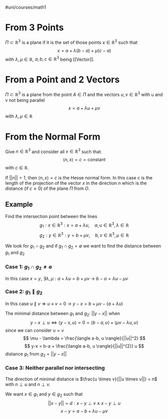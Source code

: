 #uni/courses/math1 

# From 3 Points

$\Pi \subset \mathbb{R}^3$ is a plane if it is the set of those points $x \in \mathbb{R}^{3}$ such that
$$
x = a + \lambda (b-a) + \mu (c-a)
$$
with $\lambda, \mu \in \mathbb{R}$, $a, b, c \in \mathbb{R}^3$ being [[Vector]].

# From a Point and 2 Vectors

$\Pi \subset \mathbb{R}^3$ is a plane from the point $A \in \Pi$ and the vectors $u, v \in \mathbb{R}^3$ with u and v not being parallel
$$
x = a + \lambda u + \mu v
$$
with $\lambda, \mu \in \mathbb{R}$

# From the Normal Form

Give $n \in \mathbb{R}^3$ and consider all $x \in \mathbb{R}^3$ such that.
$$
\langle n, x \rangle = c = \text{constant}
$$
with $c \in \mathbb{R}$.

If $||n|| = 1$, then $\langle n, x \rangle = c$ is the Hesse normal form. In this case $c$ is the length of the projection of the vector $x$ in the direction $n$ which is the distance (if $c \ge 0$) of the plane $\Pi$ from $O$.

## Example

Find the intersection point between the lines
$$
g_{1}: x \in \mathbb{R}^{3}: x = a + \lambda u, \quad a, u \in \mathbb{R}^{3}, \lambda \in \mathbb{R}
$$
$$
g_{2}: y \in \mathbb{R}^{3}: y = b + \mu v, \quad b, v \in \mathbb{R}^{3}, \mu \in \mathbb{R}
$$

We look for $g_{1} \cap g_{2}$ and if $g_{1} \cap g_{2} = \emptyset$ we want to find the distance between $g_1$ and $g_2$

### Case 1: $g_{1} \cap g_{2} \ne \emptyset$ 

In this case $x = y$, $\exists \lambda, \mu: a + \lambda u = b + \mu v$
-> $b-a = \lambda u - \mu v$

### Case 2: $g_{1} \parallel g_{2}$

In this case $u \parallel v \Rightarrow u \times v = 0$
-> $y-x = b + \mu v - (a + \lambda u)$

The minimal distance between $g_1$ and $g_2$: $||y - x||$ when 
$$
y-x \perp u \Leftrightarrow \langle y-x, u \rangle = 0 = \langle b-a, u \rangle + \langle \mu v - \lambda u, u \rangle
$$
since we can consider $u = v$
$$
\mu - \lambda = \frac{\langle a-b, u \rangle}{||u||^2}
$$
$$
y-x = b-a + \frac{\langle a-b, u \rangle}{||u||^{2}} u
$$
distance $g_1$ from $g_2$ = $||y-x||$

### Case 3: Neither parallel nor intersecting

The direction of minimal distance is $\frac{u \times v}{||u \times v||} = n$ with $n \perp u$ and $n \perp v$.

We want $x \in g_{1}$ and $y \in g_{2}$ such that 
$$
||x-y||=d: x-y \perp v \wedge x-y \perp u
$$
$$
x-y = a-b + \lambda u - \mu v
$$


